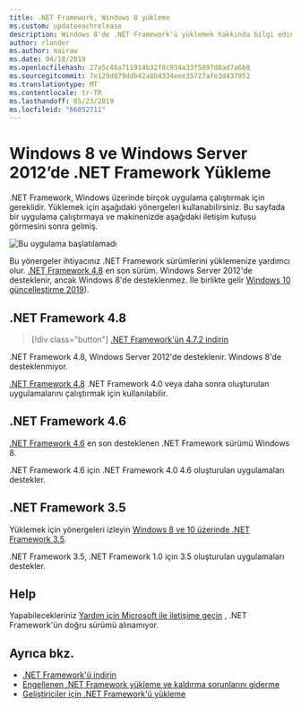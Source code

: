 ```yaml
---
title: .NET Framework, Windows 8 yükleme
ms.custom: updateeachrelease
description: Windows 8'de .NET Framework'ü yüklemek hakkında bilgi edinin
author: rlander
ms.author: mairaw
ms.date: 04/18/2019
ms.openlocfilehash: 27a5c46a711914b32f8c934a33f5897d8ad7a6b8
ms.sourcegitcommit: 7e129d879ddb42a8b4334eee35727afe3d437952
ms.translationtype: MT
ms.contentlocale: tr-TR
ms.lasthandoff: 05/23/2019
ms.locfileid: "66052711"
---
```

# <a name="install-the-net-framework-on-windows-8-and-windows-server-2012"></a>Windows 8 ve Windows Server 2012’de .NET Framework Yükleme

.NET Framework, Windows üzerinde birçok uygulama çalıştırmak için gereklidir. Yüklemek için aşağıdaki yönergeleri kullanabilirsiniz. Bu sayfada bir uygulama çalıştırmaya ve makinenizde aşağıdaki iletişim kutusu görmesini sonra gelmiş.

![Bu uygulama başlatılamadı](./media/this-application-could-not-be-started.png)

Bu yönergeler ihtiyacınız .NET Framework sürümlerini yüklemenize yardımcı olur. [.NET Framework 4.8](https://github.com/Microsoft/dotnet/tree/master/releases/net48) en son sürüm. Windows Server 2012'de desteklenir, ancak Windows 8'de desteklenmez. İle birlikte gelir [Windows 10 güncelleştirme 2019](https://support.microsoft.com/help/4028685/windows-10-get-the-update)).

## <a name="net-framework-48"></a>.NET Framework 4.8

> [!div class="button"]
> [.NET Framework'ün 4.7.2 indirin](https://dotnet.microsoft.com/download/dotnet-framework/net48)

.NET Framework 4.8, Windows Server 2012'de desteklenir. Windows 8'de desteklenmiyor.

[.NET Framework 4.8](https://github.com/Microsoft/dotnet/tree/master/releases/net48) .NET Framework 4.0 veya daha sonra oluşturulan uygulamalarını çalıştırmak için kullanılabilir.

## <a name="net-framework-46"></a>.NET Framework 4.6

[.NET Framework 4.6](https://www.microsoft.com/download/details.aspx?id=48130) en son desteklenen .NET Framework sürümü Windows 8.

.NET Framework 4.6 için .NET Framework 4.0 4.6 oluşturulan uygulamaları destekler.

## <a name="net-framework-35"></a>.NET Framework 3.5

Yüklemek için yönergeleri izleyin [Windows 8 ve 10 üzerinde .NET Framework 3.5](dotnet-35-windows-10.md).

.NET Framework 3.5, .NET Framework 1.0 için 3.5 oluşturulan uygulamaları destekler.

## <a name="help"></a>Help

Yapabilecekleriniz [Yardım için Microsoft ile iletişime geçin](mailto:dotnet-install-help@service.microsoft.com?subject=Install-Help) , .NET Framework'ün doğru sürümü alınamıyor.

## <a name="see-also"></a>Ayrıca bkz.

- [.NET Framework'ü indirin](https://www.microsoft.com/net/download/framework?utm_source=ms-docs&utm_medium=referral)
- [Engellenen .NET Framework yükleme ve kaldırma sorunlarını giderme](troubleshoot-blocked-installations-and-uninstallations.md)
- [Geliştiriciler için .NET Framework'ü yükleme](guide-for-developers.md)

